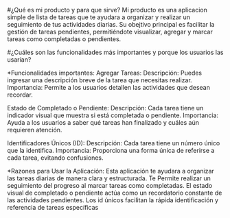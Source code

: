 #¿Qué es mi producto y para que sirve? Mi producto es una aplicacion simple de lista de tareas que te ayudara a organizar y realizar un seguimiento de tus actividades diarias. Su obejtivo principal es facilitar la gestión de tareas pendientes, permitiéndote visualizar, agregar y marcar tareas como completadas o pendientes.

#¿Cuáles son las funcionalidades más importantes y porque los usuarios las usarían?

*Funcionalidades importantes: Agregar Tareas: Descripción: Puedes ingresar una descripción breve de la tarea que necesitas realizar. Importancia: Permite a los usuarios detallen las actividades que desean recordar.

Estado de Completado o Pendiente: Descripción: Cada tarea tiene un indicador visual que muestra si está completada o pendiente. Importancia: Ayuda a los usuarios a saber qué tareas han finalizado y cuáles aún requieren atención.

Identificadores Únicos (ID): Descripción: Cada tarea tiene un número único que la identifica. Importancia: Proporciona una forma única de referirse a cada tarea, evitando confusiones.

*Razones para Usar la Aplicación: Esta aplicación te ayudara a organizar las tareas diarias de manera clara y estructurada. Te Permite realizar un seguimiento del progreso al marcar tareas como completadas. El estado visual de completado o pendiente actúa como un recordatorio constante de las actividades pendientes. Los id únicos facilitan la rápida identificación y referencia de tareas específicas